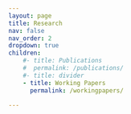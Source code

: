 ```yaml
---
layout: page
title: Research
nav: false
nav_order: 2
dropdown: true
children:
    #- title: Publications
    #  permalink: /publications/
    #- title: divider
    - title: Working Papers
      permalink: /workingpapers/

---
```

